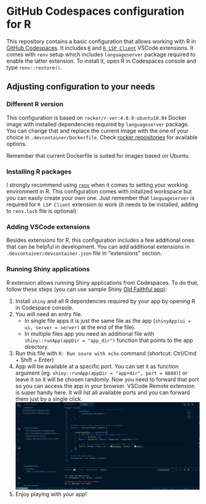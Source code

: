 # GitHub Codespaces configuration for R

This repository contains a basic configuration that allows working with R in [GitHub Codespaces](https://github.com/features/codespaces).
It includes [`R`](https://marketplace.visualstudio.com/items?itemName=Ikuyadeu.r) and
[`R LSP Client`](https://marketplace.visualstudio.com/items?itemName=REditorSupport.r-lsp) VSCode extensions.
It comes with `renv` setup which includes `languageserver` package required to enable the latter extension.
To install it, open R in Codespaces console and type `renv::restore()`.

## Adjusting configuration to your needs

### Different R version

This configuration is based on `rocker/r-ver:4.0.0-ubuntu18.04` Docker image with installed dependencies required by `languageserver` package.
You can change that and replace the current image with the one of your choice in `.devcontainer/Dockerfile`.
Check [rocker repositories](https://hub.docker.com/u/rocker) for available options.

Remember that current Dockerfile is suited for images based on Ubuntu.

### Installing R packages

I strongly recommend using [`renv`](https://rstudio.github.io/renv/index.html) when it comes to setting your working environment in R.
This configuration comes with initalized workspace but you can easily create your own one. Just remember that `languageserver` is required for `R LSP Client` extension to work (it needs to be installed, adding to `renv.lock` file is optional).

### Adding VSCode extensions

Besides extensions for R, this configuration includes a few additional ones that can be helpful in development.
You can add additional extensions in `.devcontainer/devcontainer.json` file in "extensions" section.

### Running Shiny applications

R extension allows running Shiny applications from Codespaces. To do that,
follow these steps (you can use sample Shiny [Old Faithful app](./docs/examples/app.R)):

1. Install `shiny` and all R dependencies required by your app by opening R in Codespace console.
1. You will need an entry file.
     * In single file apps it is just the same
file as the app (`shinyApp(ui = ui, server = server)` at the end of the file).
    * In multiple files app you need an additional file with
    `shiny::runApp(appDir = "app_dir")` function that points to the app directory.
1. Run this file with `R: Run soure with echo` command (shortcut: Ctrl/Cmd + Shift + Enter)
1. App will be available at a specific port. You can set it as function argument
(eg. `shiny::runApp(appDir = "app+dir", port = 8888)`) or leave it so it
will be chosen randomly. Now you need to forward that port so you can access
the app in your browser. VSCode Remote extension is super handy here. It
will list all available ports and you can forward them just by a single click.
![](./docs/img/forward_port.png)
1. Enjoy playing with your app!
